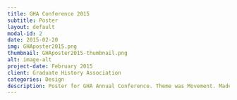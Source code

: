 ```yaml
---
title: GHA Conference 2015
subtitle: Poster
layout: default
modal-id: 2
date: 2015-02-20
img: GHAposter2015.png
thumbnail: GHAposter2015-thumbnail.png
alt: image-alt
project-date: February 2015
client: Graduate History Association
categories: Design
description: Poster for GHA Annual Conference. Theme was Movement. Made in Photoshop.
---
```

